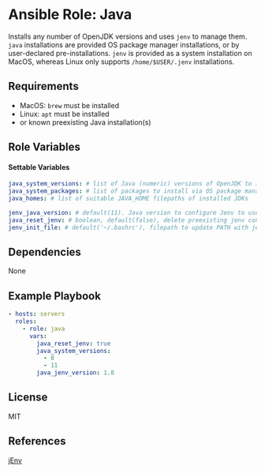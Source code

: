 # Ansible Role: Java

Installs any number of OpenJDK versions and uses `jenv` to manage them. `java` installations are provided OS package manager installations, or by user-declared pre-installations.  `jenv` is provided as a system installation on MacOS, whereas Linux only supports `/home/$USER/.jenv` installations.

## Requirements

- MacOS: `brew` must be installed
- Linux: `apt` must be installed
- or known preexisting Java installation(s)

## Role Variables

#### Settable Variables
```yaml
java_system_versions: # list of Java (numeric) versions of OpenJDK to install via OS package manager
java_system_packages: # list of packages to install via OS package manager
java_homes: # list of suitable JAVA_HOME filepaths of installed JDKs

jenv_java_version: # default(11). Java version to configure Jenv to use globally. For Java 8 and below, must use 1.x format.
java_reset_jenv: # boolean, default(false), delete preexisting jenv configuration (+installation for Linux)
jenv_init_file: # default('~/.bashrc'), filepath to update PATH with jenv shims + completions
```


## Dependencies

None

## Example Playbook
```yaml
- hosts: servers
  roles:
    - role: java
      vars:
        java_reset_jenv: true
        java_system_versions:
          - 8
          - 11
        java_jenv_version: 1.8
```

## License

MIT

## References

[jEnv](https://github.com/jenv/jenv)

